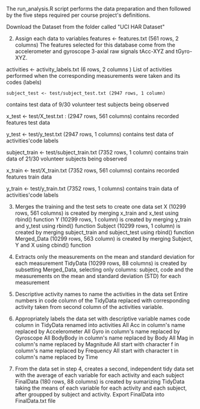 The run_analysis.R script performs the data preparation and then followed by the five steps required per course project's definitions.

Download the Dataset from the folder called "UCI HAR Dataset"

2.	Assign each data to variables
  features <- features.txt (561 rows, 2 columns)
The features selected for this database come from the accelerometer and gyroscope 3-axial raw signals tAcc-XYZ and tGyro-XYZ.

  activities <- activity_labels.txt (6 rows, 2 columns )
List of activities performed when the corresponding measurements were taken and its codes (labels)

    subject_test <- test/subject_test.txt (2947 rows, 1 column)
contains test data of 9/30 volunteer test subjects being observed

  x_test <- test/X_test.txt : (2947 rows, 561 columns)
contains recorded features test data

  y_test <- test/y_test.txt (2947 rows, 1 columns)
contains test data of activities'code labels

  subject_train <- test/subject_train.txt (7352 rows, 1 column)
contains train data of 21/30 volunteer subjects being observed

  x_train <- test/X_train.txt (7352 rows, 561 columns)
contains recorded features train data

  y_train <- test/y_train.txt (7352 rows, 1 columns)
contains train data of activities'code labels

3.	Merges the training and the test sets to create one data set
  X (10299 rows, 561 columns) is created by merging x_train and x_test using rbind() function
  Y (10299 rows, 1 column) is created by merging y_train and y_test using rbind() function
  Subject (10299 rows, 1 column) is created by merging subject_train and subject_test using rbind() function
  Merged_Data (10299 rows, 563 column) is created by merging Subject, Y and X using cbind() function

4.	Extracts only the measurements on the mean and standard deviation for each measurement
  TidyData (10299 rows, 88 columns) is created by subsetting Merged_Data, selecting only columns: subject, code and the measurements on the mean and standard deviation (STD) for each measurement

5.	Descriptive activity names to name the activities in the data set
  Entire numbers in code column of the TidyData replaced with corresponding activity taken from second column of the activities variable.
  
6.	Appropriately labels the data set with descriptive variable names
  code column in TidyData renamed into activities
  All Acc in column's name replaced by Accelerometer
  All Gyro in column's name replaced by Gyroscope
  All BodyBody in column's name replaced by Body
  All Mag in column's name replaced by Magnitude
  All start with character f in column's name replaced by Frequency
  All start with character t in column's name replaced by Time
  
7.	From the data set in step 4, creates a second, independent tidy data set with the average of each variable for each activity and each subject
  FinalData (180 rows, 88 columns) is created by sumarizing TidyData taking the means of each variable for each activity and each subject, after groupped by subject and activity.
  Export FinalData into FinalData.txt file


